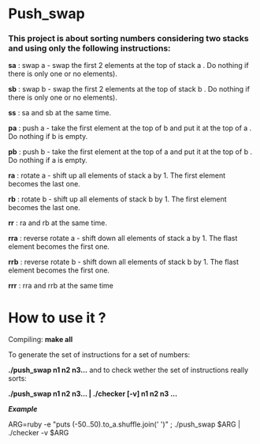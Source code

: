 # Push_swap

<h3> This project is about sorting numbers considering two stacks and using only the following instructions: </h3>

**sa** : swap a - swap the first 2 elements at the top of stack a . Do nothing if there is only one or no elements).

**sb** : swap b - swap the first 2 elements at the top of stack b . Do nothing if there is only one or no elements).

**ss** : sa and sb at the same time.

**pa** : push a - take the first element at the top of b and put it at the top of a . Do nothing if b is empty.

**pb** : push b - take the first element at the top of a and put it at the top of b . Do nothing if a is empty.

**ra** : rotate a - shift up all elements of stack a by 1. The first element becomes the last one.

**rb** : rotate b - shift up all elements of stack b by 1. The first element becomes the last one.

**rr** : ra and rb at the same time.

**rra** : reverse rotate a - shift down all elements of stack a by 1. The flast element becomes the first one.

**rrb** : reverse rotate b - shift down all elements of stack b by 1. The flast element becomes the first one.

**rrr** : rra and rrb at the same time

<h1> How to use it ? </h1>

Compiling: **make all**

To generate the set of instructions for a set of numbers:

**./push_swap n1 n2 n3...**
and to check wether the set of instructions really sorts:

**./push_swap n1 n2 n3... | ./checker [-v] n1 n2 n3 ...**

***Example***

ARG=ruby -e "puts (-50..50).to_a.shuffle.join(' ')" ; ./push_swap $ARG | ./checker -v $ARG
